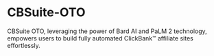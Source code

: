 # CBSuite-OTO
CBSuite OTO, leveraging the power of Bard AI and PaLM 2 technology, empowers users to build fully automated ClickBank™ affiliate sites effortlessly.
